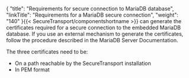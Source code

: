 {
    "title": "Requirements for  secure connection to MariaDB database",
    "linkTitle": "Requirements for a MariaDB secure connection",
    "weight": "140"
}{{< SecureTransport/componentshortname  >}} can generate the certificates required for a secure connection to the embedded MariaDB database. If you use an external mechanism to generate the certificates, follow the procedure described in the MariaDB Server Documentation.

The three certificates need to be:

-   On a path reachable by the SecureTransport installation
-   In PEM format
